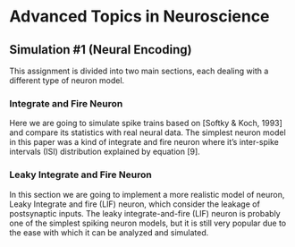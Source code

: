 # Advanced Topics in Neuroscience
## Simulation #1 (Neural Encoding)
This assignment is divided into two main sections, each dealing with a different type of neuron model.
### Integrate and Fire Neuron
Here we are going to simulate spike trains based on [Softky & Koch, 1993] and compare its statistics with real neural data. The simplest neuron model in this paper was a kind of integrate and fire neuron where it’s inter-spike intervals (ISI) distribution explained by equation [9].
### Leaky Integrate and Fire Neuron
In this section we are going to implement a more realistic model of neuron, Leaky Integrate and fire (LIF) neuron, which consider the leakage of postsynaptic inputs. 
The leaky integrate-and-fire (LIF) neuron is probably one of the simplest spiking neuron models, but it is still very popular due to the ease with which it can be analyzed and simulated.
